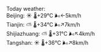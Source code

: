 Today weather:  
Beijing: ☀️   🌡️+29°C 🌬️←5km/h  
Tianjin: ⛅️  🌡️+34°C 🌬️↗7km/h  
Shijiazhuang: ⛅️  🌡️+31°C 🌬️↖4km/h  
Tangshan: ☀️   🌡️+36°C 🌬️↗8km/h  
